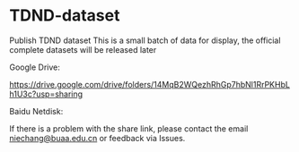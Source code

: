# TDND-dataset
Publish TDND dataset
This is a small batch of data for display, the official complete datasets will be released later


Google Drive:

https://drive.google.com/drive/folders/14MqB2WQezhRhGp7hbNl1RrPKHbLh1U3c?usp=sharing

Baidu Netdisk:


If there is a problem with the share link, please contact the email niechang@buaa.edu.cn or feedback via Issues.
